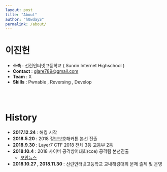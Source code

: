 ```yaml
---
layout: post
title: "About"
author: "hOwdayS"
permalink: /about/
---
```




<h1>이진헌</h1>

- __소속__ : 선린인터넷고등학교 ( Sunrin Internet Highschool )
- __Contact__ : glare789@gmail.com
- __Team__ : X
- __Skills__ : Pwnable , Reversing , Develop

<br>
<br>

<h1>History</h1>

- __2017.12.24__  : 해킹 시작
- __2018.5.20__ : 2018 정보보호해커톤 본선 진출
- __2018.9.30__ : Layer7 CTF 2018 전체 3등 고등부 2등
- __2018.10.4__ : 2018 사이버 공격방어대회(cce) 공격팀 본선진출
  - [보안뉴스](https://www.boannews.com/media/view.asp?idx=74183&fbclid=IwAR22xH_GtSWZNSKL4uvAZ5RkPUcwTlI0oTjVcJG16IhZMTbaQc9vsfSskd0)
- __2018.10.27 , 2018.11.30__ : 선린인터넷고등학교 교내해킹대회 문제 출제 및 운영

